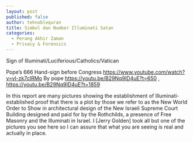 ```yaml
---
layout: post
published: false
author: tehnoblequran
title: Simbol dan Number Illuminati Satan
categories:
  - Perang Akhir Zaman
  - Privacy & Forensics
---
```

Sign of Illuminati/Luciferious/Catholics/Vatican


Pope’s 666 Hand-sign before Congress https://www.youtube.com/watch?v=vl-zk7cIRMo
By pope https://youtu.be/B29Nq9ID4uE?t=650 , https://youtu.be/B29Nq9ID4uE?t=1859


In this report are many pictures showing the establishment of Illuminati-established proof that there is a plot by those we refer to as the New World Order to Show in architectural design of the New Israeli Supreme Court Building designed and paid for by the Rothchilds, a presence of Free Masonry and the Illuminati in Israel. I [Jerry Golden] took all but one of the pictures you see here so I can assure that what you are seeing is real and actually in place. 
